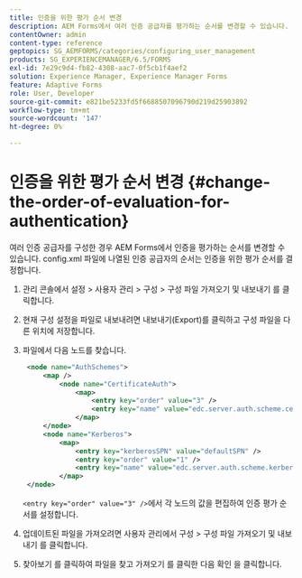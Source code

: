 ```yaml
---
title: 인증을 위한 평가 순서 변경
description: AEM Forms에서 여러 인증 공급자를 평가하는 순서를 변경할 수 있습니다.
contentOwner: admin
content-type: reference
geptopics: SG_AEMFORMS/categories/configuring_user_management
products: SG_EXPERIENCEMANAGER/6.5/FORMS
exl-id: 7e29c9d4-fb82-4308-aac7-0f5cb1f4aef2
solution: Experience Manager, Experience Manager Forms
feature: Adaptive Forms
role: User, Developer
source-git-commit: e821be5233fd5f6688507096790d219d25903892
workflow-type: tm+mt
source-wordcount: '147'
ht-degree: 0%

---
```


# 인증을 위한 평가 순서 변경 {#change-the-order-of-evaluation-for-authentication}

여러 인증 공급자를 구성한 경우 AEM Forms에서 인증을 평가하는 순서를 변경할 수 있습니다. config.xml 파일에 나열된 인증 공급자의 순서는 인증을 위한 평가 순서를 결정합니다.

1. 관리 콘솔에서 설정 > 사용자 관리 > 구성 > 구성 파일 가져오기 및 내보내기 를 클릭합니다.
1. 현재 구성 설정을 파일로 내보내려면 내보내기(Export)를 클릭하고 구성 파일을 다른 위치에 저장합니다.
1. 파일에서 다음 노드를 찾습니다.

   ```xml
    <node name="AuthSchemes">
        <map />
            <node name="CertificateAuth">
                <map>
                    <entry key="order" value="3" />
                    <entry key="name" value="edc.server.auth.scheme.certificate" />
                </map>
        </node>
        <node name="Kerberos">
            <map>
                <entry key="kerberosSPN" value="defaultSPN" />
                <entry key="order" value="1" />
                <entry key="name" value="edc.server.auth.scheme.kerberos" />
            </map>
    </node>
   ```

   `<entry key="order" value="3" />`에서 각 노드의 값을 편집하여 인증 평가 순서를 설정합니다.

1. 업데이트된 파일을 가져오려면 사용자 관리에서 구성 > 구성 파일 가져오기 및 내보내기 를 클릭합니다.
1. 찾아보기 를 클릭하여 파일을 찾고 가져오기 를 클릭한 다음 확인 을 클릭합니다.
